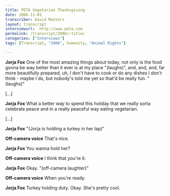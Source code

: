 ```yaml
---
title: PETA Vegetarian Thanksgiving
date: 2006-11-01
transcriber: David Masters
layout: transcript
interviewurl:  http://www.peta.com
permalink: /transcript/2006/:title/
categories: ["Interviews"]
tags: [Transcript, "2006", humanity, "Animal Rights"]

---
```


**Jorja Fox** One of the most amazing things about today, not only is the food gonna be way better than it ever is at my place "(laughs)", and, and, and, far more beautifully prepared, uh, I don't have to cook or do any dishes I don't think - maybe I do, but nobody's told me yet so that'd be really fun. "(laughs)"

[...]

**Jorja Fox** What a better way to spend this holiday that we really sorta celebrate peace and in a really peaceful way eating vegetarian.

[...]

**Jorja Fox** "(Jorja is holding a turkey in her lap)"

**Off-camera voice** That's nice.

**Jorja Fox** You wanna hold her?

**Off-camera voice** I think that you're it.

**Jorja Fox** Okay. "(off-camera laughter)"

**Off-camera voice** When you're ready.

**Jorja Fox** Turkey holding duty. Okay. She's pretty cool.
